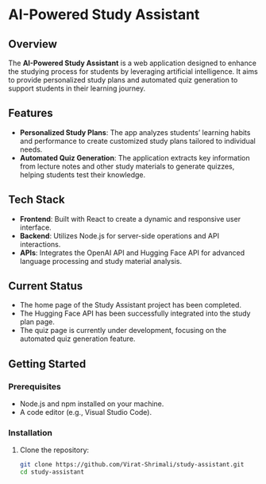# AI-Powered Study Assistant

## Overview

The **AI-Powered Study Assistant** is a web application designed to enhance the studying process for students by leveraging artificial intelligence. It aims to provide personalized study plans and automated quiz generation to support students in their learning journey.

## Features

- **Personalized Study Plans**: The app analyzes students’ learning habits and performance to create customized study plans tailored to individual needs.
- **Automated Quiz Generation**: The application extracts key information from lecture notes and other study materials to generate quizzes, helping students test their knowledge.

## Tech Stack

- **Frontend**: Built with React to create a dynamic and responsive user interface.
- **Backend**: Utilizes Node.js for server-side operations and API interactions.
- **APIs**: Integrates the OpenAI API and Hugging Face API for advanced language processing and study material analysis.

## Current Status

- The home page of the Study Assistant project has been completed.
- The Hugging Face API has been successfully integrated into the study plan page.
- The quiz page is currently under development, focusing on the automated quiz generation feature.

## Getting Started

### Prerequisites

- Node.js and npm installed on your machine.
- A code editor (e.g., Visual Studio Code).

### Installation

1. Clone the repository:
   ```bash
   git clone https://github.com/Virat-Shrimali/study-assistant.git
   cd study-assistant
